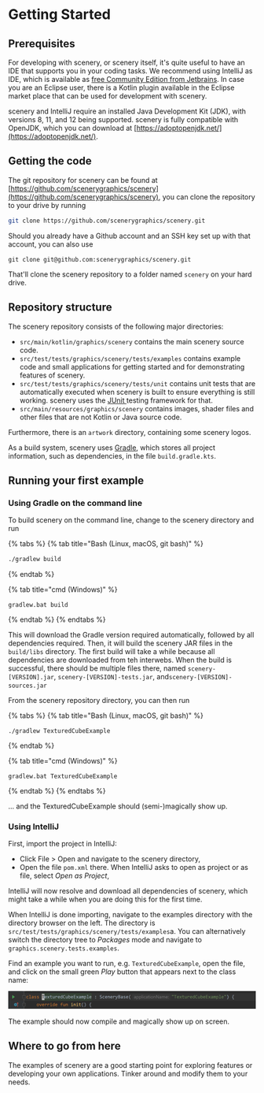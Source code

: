 # Getting Started

## Prerequisites

For developing with scenery, or scenery itself, it's quite useful to have an IDE that supports you in your coding tasks. We recommend using IntelliJ as IDE, which is available as [free Community Edition from Jetbrains](https://www.jetbrains.com/idea/). In case you are an Eclipse user, there is a Kotlin plugin available in the Eclipse market place that can be used for development with scenery.

scenery and IntelliJ require an installed Java Development Kit \(JDK\), with versions 8, 11, and 12 being supported. scenery is fully compatible with OpenJDK, which you can download at [https://adoptopenjdk.net/](https://adoptopenjdk.net/).

## Getting the code

The git repository for scenery can be found at [https://github.com/scenerygraphics/scenery](https://github.com/scenerygraphics/scenery), you can clone the repository to your drive by running

```bash
git clone https://github.com/scenerygraphics/scenery.git
```

Should you already have a Github account and an SSH key set up with that account, you can also use

```text
git clone git@github.com:scenerygraphics/scenery.git
```

That'll clone the scenery repository to a folder named `scenery` on your hard drive.

## Repository structure

The scenery repository consists of the following major directories:

* `src/main/kotlin/graphics/scenery` contains the main scenery source code.
* `src/test/tests/graphics/scenery/tests/examples` contains example code and small applications for getting started and for demonstrating features of scenery.
* `src/test/tests/graphics/scenery/tests/unit` contains unit tests that are automatically executed when scenery is built to ensure everything is still working. scenery uses the [JUnit ](http://www.junit.org)testing framework for that.
* `src/main/resources/graphics/scenery` contains images, shader files and other files that are not Kotlin or Java source code.

Furthermore, there is an `artwork` directory, containing some scenery logos.

As a build system, scenery uses [Gradle](https://www.gradle.org), which stores all project information, such as dependencies, in the file `build.gradle.kts`.

## Running your first example

### Using Gradle on the command line

To build scenery on the command line, change to the scenery directory and run

{% tabs %}
{% tab title="Bash \(Linux, macOS, git bash\)" %}
```bash
./gradlew build
```
{% endtab %}

{% tab title="cmd \(Windows\)" %}
```
gradlew.bat build
```
{% endtab %}
{% endtabs %}

This will download the Gradle version required automatically, followed by all dependencies required. Then, it will build the scenery JAR files in the `build/libs` directory. The first build will take a while because all dependencies are downloaded from teh interwebs. When the build is successful, there should be multiple files there, named `scenery-[VERSION].jar`, `scenery-[VERSION]-tests.jar`, and`scenery-[VERSION]-sources.jar`

From the scenery repository directory, you can then run

{% tabs %}
{% tab title="Bash \(Linux, macOS, git bash\)" %}
```text
./gradlew TexturedCubeExample
```
{% endtab %}

{% tab title="cmd \(Windows\)" %}
```
gradlew.bat TexturedCubeExample
```
{% endtab %}
{% endtabs %}

... and the TexturedCubeExample should \(semi-\)magically show up.

### Using IntelliJ

First, import the project in IntelliJ:

* Click File &gt; Open and navigate to the scenery directory,
* Open the file `pom.xml` there. When IntelliJ asks to open as project or as file, select _Open as Project_,

IntelliJ will now resolve and download all dependencies of scenery, which might take a while when you are doing this for the first time.

When IntelliJ is done importing, navigate to the examples directory with the directory browser on the left. The directory is `src/test/tests/graphics/scenery/tests/examples`a. You can alternatively switch the directory tree to _Packages_ mode and navigate to `graphics.scenery.tests.examples`.

Find an example you want to run, e.g. `TexturedCubeExample`, open the file, and click on the small green _Play_ button that appears next to the class name:

![](../.gitbook/assets/annotation-2020-02-18-201405.png)

The example should now compile and magically show up on screen.

## Where to go from here

The examples of scenery are a good starting point for exploring features or developing your own applications. Tinker around and modify them to your needs.

